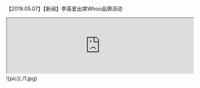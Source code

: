 【2019.05.07】【新闻】李英爱出席Whoo品牌活动            
<iframe src="https://video.h5.weibo.cn/1034:4369348530229843/4369349118711980" width="100%" height="auto"></iframe>                 
![pic](./1.jpg)  

